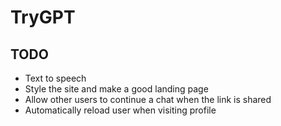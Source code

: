 # TryGPT

## TODO

- Text to speech
- Style the site and make a good landing page
- Allow other users to continue a chat when the link is shared
- Automatically reload user when visiting profile

